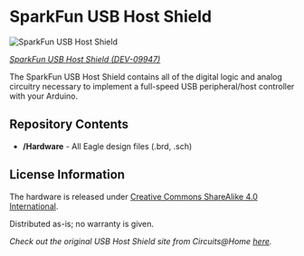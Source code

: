 SparkFun USB Host Shield
========================

![SparkFun USB Host Shield](https://cdn.sparkfun.com//assets/parts/4/0/6/5/09947-01b.jpg)

[*SparkFun USB Host Shield (DEV-09947)*](https://www.sparkfun.com/products/9947)

The SparkFun USB Host Shield contains all of the digital logic and analog circuitry necessary to implement a full-speed USB peripheral/host controller with your Arduino. 

Repository Contents
-------------------
* **/Hardware** - All Eagle design files (.brd, .sch)

License Information
-------------------
The hardware is released under [Creative Commons ShareAlike 4.0 International](https://creativecommons.org/licenses/by-sa/4.0/).

Distributed as-is; no warranty is given.

_Check out the original USB Host Shield site from Circuits@Home [here](http://www.circuitsathome.com/arduino_usb_host_shield_projects)._